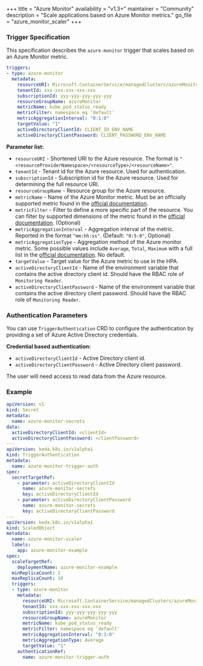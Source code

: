 +++
title = "Azure Monitor"
availability = "v1.3+"
maintainer = "Community"
description = "Scale applications based on Azure Monitor metrics."
go_file = "azure_monitor_scaler"
+++

### Trigger Specification

This specification describes the `azure-monitor` trigger that scales based on an Azure Monitor metric.

```yaml
triggers:
- type: azure-monitor
  metadata:
    resourceURI: Microsoft.ContainerService/managedClusters/azureMonitorCluster
    tenantId: xxx-xxx-xxx-xxx-xxx
    subscriptionId: yyy-yyy-yyy-yyy-yyy
    resourceGroupName: azureMonitor
    metricName: kube_pod_status_ready
    metricFilter: namespace eq 'default'
    metricAggregationInterval: "0:1:0"
    targetValue: "1"
    activeDirectoryClientId: CLIENT_ID_ENV_NAME
    activeDirectoryClientPassword: CLIENT_PASSWORD_ENV_NAME
```

**Parameter list:**

- `resourceURI` - Shortened URI to the Azure resource. The format is `"<resourceProviderNamespace>/<resourceType>/<resourceName>"`.
- `tenantId` - Tenant id for the Azure resource. Used for authentication.
- `subscriptionId` - Subscription id for the Azure resource. Used for determining the full resource URI.
- `resourceGroupName` - Resource group for the Azure resource.
- `metricName` - Name of the Azure Monitor metric. Must be an officially supported metric found in the [official documentation](https://docs.microsoft.com/en-us/azure/azure-monitor/platform/metrics-supported).
- `metricFilter` - Filter to define a more specific part of the resource. You can filter by supported dimensions of the metric found in the [official documentation](https://docs.microsoft.com/en-us/azure/azure-monitor/platform/metrics-supported). (Optional)
- `metricAggregationInterval` - Aggregation interval of the metric. Reported in the format `"mm:hh:ss"`. (Default: `"0:5:0"`, Optional)
- `metricAggregationType` - Aggregation method of the Azure monitor metric. Some possible values include `Average`, `Total`, `Maximum` with a full list in the [official documentation](https://docs.microsoft.com/en-us/azure/azure-monitor/platform/metrics-supported). No default.
- `targetValue` - Target value for the Azure metric to use in the HPA.
- `activeDirectoryClientId` - Name of the environment variable that contains the active directory client id. Should have the RBAC role of `Monitoring Reader`.
- `activeDirectoryClientPassword` - Name of the environment variable that contains the active directory client password. Should have the RBAC role of `Monitoring Reader`.

### Authentication Parameters

You can use `TriggerAuthentication` CRD to configure the authentication by providing a set of Azure Active Directory credentials.

**Credential based authentication:**

- `activeDirectoryClientId` - Active Directory client id.
- `activeDirectoryClientPassword` - Active Directory client password.

The user will need access to read data from the Azure resource.

### Example

```yaml
apiVersion: v1
kind: Secret
metadata:
  name: azure-monitor-secrets
data:
  activeDirectoryClientId: <clientId>
  activeDirectoryClientPassword: <clientPassword>
---
apiVersion: keda.k8s.io/v1alpha1
kind: TriggerAuthentication
metadata:
  name: azure-monitor-trigger-auth
spec:
  secretTargetRef:
    - parameter: activeDirectoryClientId
      name: azure-monitor-secrets
      key: activeDirectoryClientId
    - parameter: activeDirectoryClientPassword
      name: azure-monitor-secrets
      key: activeDirectoryClientPassword
---
apiVersion: keda.k8s.io/v1alpha1
kind: ScaledObject
metadata:
  name: azure-monitor-scaler
  labels:
    app: azure-monitor-example
spec:
  scaleTargetRef:
    deploymentName: azure-monitor-example
  minReplicaCount: 1
  maxReplicaCount: 10
  triggers:
  - type: azure-monitor
    metadata:
      resourceURI: Microsoft.ContainerService/managedClusters/azureMonitorCluster
      tenantId: xxx-xxx-xxx-xxx-xxx
      subscriptionId: yyy-yyy-yyy-yyy-yyy
      resourceGroupName: azureMonitor
      metricName: kube_pod_status_ready
      metricFilter: namespace eq 'default'
      metricAggregationInterval: "0:1:0"
      metricAggregationType: Average
      targetValue: "1"
    authenticationRef:
      name: azure-monitor-trigger-auth
```
